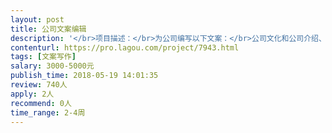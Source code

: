 ```yaml
---                
layout: post       
title: 公司文案编辑           
description: '</br>项目描述：</br>为公司编写以下文案：</br>公司文化和公司介绍、产品宣传册、产品项目介绍、宣传页、公司招牌语、多媒体广告语、包装设计文字、送礼卡、会员卡、密友卡、公司网站文案、公司小程序页面文案内容、搜索引擎词条编写（品牌与公司）</br></br>主要功能特点：为公司编写以上文案内容</br></br>人员要求：</br>工作效率高，写作水平好，有创意 ，有丰富的商业写作经验。</br>人品好，认真负责，善于沟通，沟通及时和到位。</br>'     
contenturl: https://pro.lagou.com/project/7943.html      
tags: [文案写作]            
salary: 3000-5000元          
publish_time: 2018-05-19 14:01:35         
review: 740人                   
apply: 2人                   
recommend: 0人                   
time_range: 2-4周              
---                 
```

